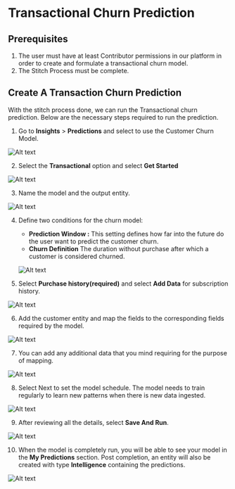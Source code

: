 # Transactional Churn Prediction

## Prerequisites
1. The user must have at least Contributor permissions in our platform in order to create and formulate a transactional churn model.
2. The Stitch Process must be complete.

## Create A Transaction Churn Prediction
With the stitch process done, we can run the Transactional churn prediction.
Below are the necessary steps required to run the prediction.
1. Go to **Insights** > **Predictions** and select to use the Customer Churn Model.

![Alt text](https://github.com/skypointcloud/platform/blob/master/docs/doc_snippets/churnmodelstep1.PNG?raw=true)

2. Select the **Transactional** option and select **Get Started**

![Alt text](https://github.com/skypointcloud/platform/blob/master/docs/doc_snippets/churnmodelstep2.PNG?raw=true)

3. Name the model and the output entity.

![Alt text](https://github.com/skypointcloud/platform/blob/master/docs/doc_snippets/churnmodelstep3.PNG?raw=true)

4. Define two conditions for the churn model:
    - **Prediction Window :** This setting defines how far into the future do the user want to predict the customer churn.
    - **Churn Definition** The duration without purchase after which a customer is considered churned.

    ![Alt text](https://github.com/skypointcloud/platform/blob/master/docs/doc_snippets/churnmodelstep4.PNG?raw=true)

5. Select **Purchase history(required)** and select **Add Data** for subscription history.

![Alt text](https://github.com/skypointcloud/platform/blob/master/docs/doc_snippets/churnmodelstep5.PNG?raw=true)

6. Add the customer entity and map the fields to the corresponding fields required by the model.

![Alt text](https://github.com/skypointcloud/platform/blob/master/docs/doc_snippets/churnmodelstep6.PNG?raw=true)

7. You can add any additional data that you mind requiring for the purpose of mapping.

![Alt text](https://github.com/skypointcloud/platform/blob/master/docs/doc_snippets/churnmodelstep7.PNG?raw=true)

8. Select Next to set the model schedule. The model needs to train regularly to learn new patterns when there is new data ingested.

![Alt text](https://github.com/skypointcloud/platform/blob/master/docs/doc_snippets/churnmodelstep8.PNG?raw=true)

9. After reviewing all the details, select **Save And Run**.

![Alt text](https://github.com/skypointcloud/platform/blob/master/docs/doc_snippets/churnmodelstep9.PNG?raw=true)

10. When the model is completely run, you will be able to see your model in the **My Predictions** section. Post completion, an entity will also be created with type **Intelligence** containing the predictions.

![Alt text](https://github.com/skypointcloud/platform/blob/master/docs/doc_snippets/modelcreated.PNG?raw=true)